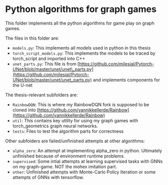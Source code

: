 # Python algorithms for graph games

This folder implements all the python algorithms for game play on graph games.

The files in this folder are:
+ `models.py`: This implements all models used in python in this thesis
+ `torch_script_models.py`: This implements the models to be traced by torch\_script and imported into C++
+ `unet_parts.py`: This file is from [https://github.com/milesial/Pytorch-UNet/blob/master/unet/unet\_parts.py](https://github.com/milesial/Pytorch-UNet/blob/master/unet/unet_parts.py) and implements components for the U-net

The thesis-relevant subfolders are:
+ `RainbowDQN`: This is where my RainbowDQN fork is supposed to be cloned into [https://github.com/yannikkellerde/Rainbow](https://github.com/yannikkellerde/Rainbow)
+ `util`: This contains key utility for using my graph games with torch\_geometrics graph neural networks.
+ `tests`: Files to test the algorithm parts for correctness

Other subfolders are failed/unfinished attempts at other algorithms:
+ `alpha_zero`: An attempt at implementing alpha\_zero in python. Ultimately unfinished because of environment runtime problems.
+ `supervised`: Some intial attempts at learning supervised tasks with GNNs on my graph-game. NOT the mohex imitation part.
+ `other`: Unfinished attempts with Monte-Carlo Policy Iteration or some attempts of GNNs with tensorflow.
